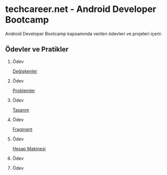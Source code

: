 # techcareer.net - Android Developer Bootcamp

Android Developer Bootcamp kapsamında verilen ödevleri ve projeleri içerir.


## Ödevler ve Pratikler

1. Ödev

    [Değişkenler](https://github.com/dogukaanatlar/techcareer.net-Android/tree/main/Odev1)

2. Ödev

    [Problemler](https://github.com/dogukaanatlar/techcareer.net-Android/tree/main/Odev2)

3. Ödev

   [Tasarım](https://github.com/dogukaanatlar/techcareer.net-Android/tree/main/Odev3)

4. Ödev

   [Fragment](https://github.com/dogukaanatlar/techcareer.net-Android/tree/main/Odev4)

5. Ödev

   [Hesap Makinesi](https://github.com/dogukaanatlar/techcareer.net-Android/tree/main/Odev5)

6. Ödev

    []()

7. Ödev

    []()